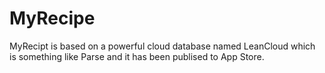 # MyRecipe
MyRecipt is based on a powerful cloud database named LeanCloud which is something like Parse and it has been publised to App Store.
